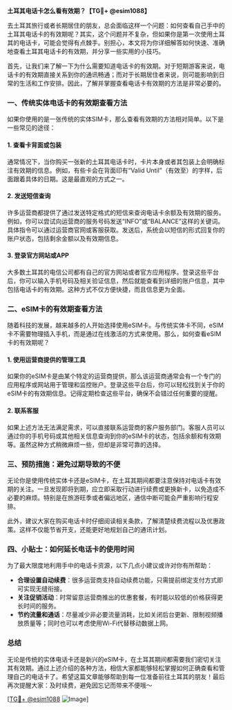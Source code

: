 **土耳其电话卡怎么看有效期？【TG💪+ @esim1088】**

去土耳其旅行或者长期居住的朋友，总会面临这样一个问题：如何查看自己手中的土耳其电话卡的有效期呢？其实，这个问题并不复杂，但如果你是第一次使用土耳其的电话卡，可能会觉得有点棘手。别担心，本文将为你详细解答如何快速、准确地查看土耳其电话卡的有效期，并分享一些实用的小技巧。

首先，让我们来了解一下为什么需要知道电话卡的有效期。对于短期游客来说，电话卡的有效期直接关系到你的通讯畅通；而对于长期居住者来说，则可能影响到日常的生活和工作安排。因此，了解并掌握查看电话卡有效期的方法是非常必要的。

### **一、传统实体电话卡的有效期查看方法**

如果你使用的是一张传统的实体SIM卡，那么查看有效期的方法相对简单。以下是一些常见的途径：

#### **1. 查看卡背面或包装**
通常情况下，当你购买一张新的土耳其电话卡时，卡片本身或者其包装上会明确标注有效期的信息。例如，有些卡会在背面印有“Valid Until”（有效至）的字样，后面跟着具体的日期。这是最直观的方式之一。

#### **2. 发送短信查询**
许多运营商都提供了通过发送特定格式的短信来查询电话卡余额及有效期的服务。例如，你可以尝试向运营商的服务号码发送“INFO”或“BALANCE”这样的关键词。具体指令可以通过运营商官网或客服获取。发送后，系统会以短信的形式回复你的账户状态，包括剩余金额以及有效期信息。

#### **3. 登录官方网站或APP**
大多数土耳其的电信公司都有自己的官方网站或者官方应用程序。登录这些平台后，你可以输入手机号码及相关验证信息，然后就能查看到详细的账户信息，其中包括电话卡的有效期。这种方式不仅方便快捷，而且信息更为全面。

### **二、eSIM卡的有效期查看方法**

随着科技的发展，越来越多的人开始选择使用eSIM卡。与传统实体卡不同，eSIM卡不需要物理插入手机，而是通过在线激活的方式来使用。那么，如何查看eSIM卡的有效期呢？

#### **1. 使用运营商提供的管理工具**
如果你的eSIM卡是由某个特定的运营商提供，那么该运营商通常会有一个专门的应用程序或网站用于管理和监控账户。登录这些平台后，你可以轻松找到关于你的eSIM卡的有效期信息。记得定期检查这些平台，确保不会错过任何重要的提醒。

#### **2. 联系客服**
如果上述方法无法满足需求，可以直接联系运营商的客户服务部门。客服人员可以通过你的手机号码或其他相关信息查询到你的eSIM卡的状态，包括余额和有效期等。虽然这种方式稍微麻烦一些，但却是非常可靠的选择。

### **三、预防措施：避免过期导致的不便**

无论你是使用传统实体卡还是eSIM卡，在土耳其期间都要注意保持对电话卡有效期的关注。一旦发现即将到期，应立即采取行动进行续费或更换新卡，以免造成不必要的麻烦。特别是在旅游旺季或者偏远地区，通信中断可能会严重影响行程安排。

此外，建议大家在购买电话卡时仔细阅读相关条款，了解清楚续费流程以及优惠政策。这样不仅能节省开支，还能更好地规划自己的通讯计划。

### **四、小贴士：如何延长电话卡的使用时间**

为了最大限度地利用手中的电话卡资源，以下几点小建议或许对你有所帮助：

- **合理设置自动续费**：很多运营商支持自动续费功能，只需提前绑定支付方式即可实现无缝衔接。
- **关注促销活动**：时常留意运营商推出的优惠套餐，有时能以较低的价格获得更长时间的服务。
- **节约流量和通话**：尽量减少非必要流量消耗，比如关闭后台更新、限制视频播放质量等；同时也可以考虑使用Wi-Fi代替移动数据上网。

### **总结**

无论是传统的实体电话卡还是新兴的eSIM卡，在土耳其期间都需要我们密切关注其有效期。通过上述介绍的各种方法，相信大家都能够轻松掌握如何正确查看和管理自己的电话卡了。希望这篇文章能够帮助到每一位准备前往土耳其的朋友！最后再次提醒大家：及时续费，避免因忘记而带来不便哦～ 

[[TG💪+ @esim1088](https://t.me/s/esim1088) ![Image](https://i.postimg.cc/4NQfJmqS/Snipaste-2025-05-13-00-14-12.png)]